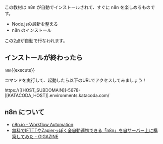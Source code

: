 この教材は n8n が自動でインストールされて、すぐに n8n を楽しめるものです。

* Node.jsの最新を整える
* n8n のインストール

この2点が自動で行なわれます。

## インストールが終わったら

`n8n`{{execute}}

コマンドを実行して、起動したら以下のURLでアクセスしてみましょう！

https://[[HOST_SUBDOMAIN]]-5678-[[KATACODA_HOST]].environments.katacoda.com/

## n8n について

* [n8n\.io \- Workflow Automation](https://n8n.io/)
* [無料でIFTTTやZapierっぽく全自動連携できる「n8n」を自サーバー上に構築してみた \- GIGAZINE](https://gigazine.net/news/20200111-n8n/)
